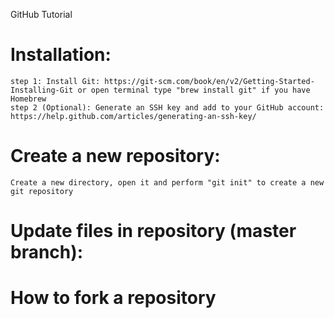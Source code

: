 GitHub Tutorial

# Installation:
	step 1: Install Git: https://git-scm.com/book/en/v2/Getting-Started-Installing-Git or open terminal type "brew install git" if you have Homebrew
	step 2 (Optional): Generate an SSH key and add to your GitHub account: https://help.github.com/articles/generating-an-ssh-key/

# Create a new repository:
	Create a new directory, open it and perform "git init" to create a new git repository

# Update files in repository (master branch): 

# How to fork a repository
##	